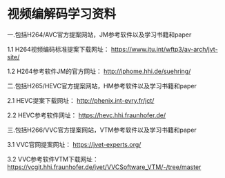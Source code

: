 # 视频编解码学习资料

一.包括H264/AVC官方提案网站，JM参考软件以及学习书籍和paper

1.1 H264视频编码标准提案下载网址：
https://www.itu.int/wftp3/av-arch/jvt-site/

1.2 H264参考软件JM的官方网址：
http://iphome.hhi.de/suehring/

二.包括H265/HEVC官方提案网站，HM参考软件以及学习书籍和paper

2.1 HEVC提案下载网址：
http://phenix.int-evry.fr/jct/

2.2 HEVC参考软件网址：
https://hevc.hhi.fraunhofer.de/

三.包括H266/VVC官方提案网站，VTM参考软件以及学习书籍和paper

3.1 VVC官网提案网址：
https://jvet-experts.org/

3.2 VVC参考软件VTM下载网址：
https://vcgit.hhi.fraunhofer.de/jvet/VVCSoftware_VTM/-/tree/master


